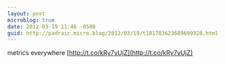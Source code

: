 ```yaml
---
layout: post
microblog: true
date: 2012-03-19 11:46 -0500
guid: http://padraic.micro.blog/2012/03/19/t181783623689699328.html
---
```

metrics everywhere [http://t.co/kRy7vUjZ](http://t.co/kRy7vUjZ)

